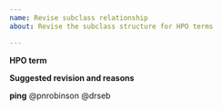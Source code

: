 ```yaml
---
name: Revise subclass relationship
about: Revise the subclass structure for HPO terms

---
```


**HPO term**


**Suggested revision and reasons**


**ping**
@pnrobinson
@drseb